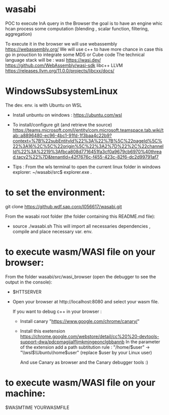 
# wasabi
POC to execute InA query in the Browser the goal is to have an engine whic hcan process some computation (blending , scalar function, filtering, aggregation)

To execute it in the browser we will use webassembly https://webassembly.org/
We will use c++ to have more chance in case this go in prouction to integrate some MDS or Cube code
The technical language stack will be : 
  wasi https://wasi.dev/   https://github.com/WebAssembly/wasi-sdk
  libc++ LLVM https://releases.llvm.org/11.0.0/projects/libcxx/docs/

# WindowsSubsystemLinux
The dev. env. is with Ubuntu on WSL
  - Install unbuntu on windows :
     https://ubuntu.com/wsl
 
  - To install/configure git (and retrieve the source)
     https://teams.microsoft.com/l/entity/com.microsoft.teamspace.tab.wiki/tab::a8896480-ec96-4bc1-91fd-1f3baa4c22b9?context=%7B%22subEntityId%22%3A%22%7B%5C%22pageId%5C%22%3A16%2C%5C%22origin%5C%22%3A2%7D%22%2C%22channelId%22%3A%2219%3Afbca808d7716451fa3cf0a9679cb6970%40thread.tacv2%22%7D&tenantId=42f7676c-f455-423c-82f6-dc2d99791af7

  - Tips : From the wls terminal to open the current linux folder in windows explorer:
       ~/wasabi/src$ explorer.exe .
  
 # to set the environment:
 git clone https://github.wdf.sap.corp/I056617/wasabi.git
 
 From the wasabi root folder (the folder containing this README.md file):
  - source ./wasabi.sh
    This will import all necessaries dependencies , compile and place necessary var. env.
 
 # to execute wasm/WASI file on your browser:
 From the folder wasabi/src/wasi_browser (open the debugger to see the output in the console):
  - $HTTSERVER
  - Open your browser at http://localhost:8080 and select your wasm file.
  
      If you want to debug c++ in your browser :
      - Install canary "https://www.google.com/chrome/canary/"
      - Install this exetension https://chrome.google.com/webstore/detail/cc%20%20-devtools-support-dwa/pdcpmagijalfljmkmjngeonclgbbannb
        In the parameter of the extension add a path subtitution rule :
          "/home/$user" -> "\\wsl$\Ubuntu\home\$user" (replace $user by your Linux user) 
          
          And use Canary as browser and the Canary debugger tools :)
 
 # to execute wasm/WASI file on your machine:
 $WASMTIME YOURWASMFILE
 
